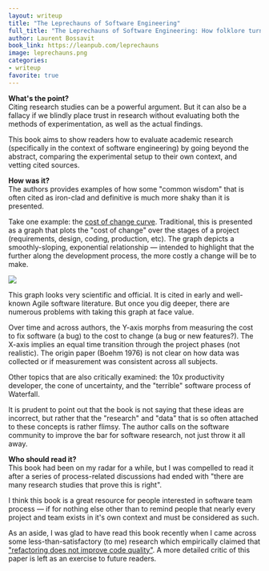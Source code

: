 ```yaml
---
layout: writeup
title: "The Leprechauns of Software Engineering"
full_title: "The Leprechauns of Software Engineering: How folklore turns into fact and what to do about it"
author: Laurent Bossavit
book_link: https://leanpub.com/leprechauns
image: leprechauns.png
categories:
- writeup
favorite: true
---
```


**What's the point?**  
Citing research studies can be a powerful argument. But it can also be a fallacy if we blindly place trust in research without evaluating both the methods of experimentation, as well as the actual findings.

This book aims to show readers how to evaluate academic research (specifically in the context of software engineering) by going beyond the abstract, comparing the experimental setup to their own context, and vetting cited sources.

**How was it?**  
The authors provides examples of how some "common wisdom" that is often cited as iron-clad and definitive is much more shaky than it is presented.

Take one example: the [cost of change curve][coc]. Traditional, this is presented as a graph that plots the "cost of change" over the stages of a project (requirements, design, coding, production, etc). The graph depicts a smoothly-sloping, exponential relationship &mdash; intended to highlight that the further along the development process, the more costly a change will be to make.

![]({{site.url}}/static/cost-of-change-graph.gif)

This graph looks very scientific and official. It is cited in early and well-known Agile software literature. But once you dig deeper, there are numerous problems with taking this graph at face value. 

Over time and across authors, the Y-axis morphs from measuring the cost to fix software (a bug) to the cost to change (a bug or new features?). The X-axis implies an equal time transition through the project phases (not realistic). The origin paper (Boehm 1976) is not clear on how data was collected or if measurement was consistent across all subjects.

Other topics that are also critically examined: the 10x productivity developer, the cone of uncertainty, and the "terrible" software process of Waterfall.

It is prudent to point out that the book is not saying that these ideas are incorrect, but rather that the "research" and "data" that is so often attached to these concepts is rather flimsy. The author calls on the software community to improve the bar for software research, not just throw it all away.

**Who should read it?**  
This book had been on my radar for a while, but I was compelled to read it after a series of process-related discussions had ended with "there are many research studies that prove this is right".

I think this book is a great resource for people interested in software team process &mdash; if for nothing else other than to remind people that nearly every project and team exists in it's own context and must be considered as such.

As an aside, I was glad to have read this book recently when I came across some less-than-satisfactory (to me) research which empirically claimed that ["refactoring does not improve code quality"][bogus]. A more detailed critic of this paper is left as an exercise to future readers.

[coc]: http://www.agilemodeling.com/essays/costOfChange.htm
[bogus]: http://www.itworld.com/article/2891140/study-finds-that-refactoring-doesn-t-improve-code-quality.html
